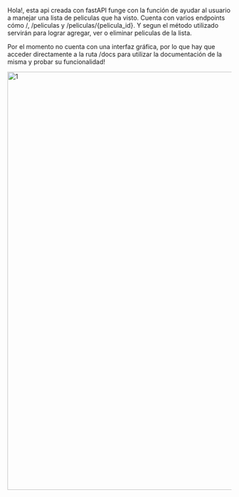 Hola!, esta api creada con fastAPI funge con la función de ayudar al usuario a manejar una lista de peliculas que ha visto.
Cuenta con varios endpoints cómo /, /peliculas y /peliculas/{pelicula_id}. Y segun el método utilizado servirán para lograr agregar, ver o eliminar peliculas de la lista.

Por el momento no cuenta con una interfaz gráfica, por lo que hay que acceder directamente a la ruta /docs para utilizar la documentación de la misma y probar su funcionalidad!

<img width="941" alt="1" src="https://github.com/user-attachments/assets/0de28cce-68c3-45f1-9cb5-a30ead7aa5b2">

